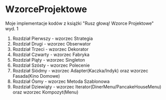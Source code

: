 # WzorceProjektowe
Moje implementacje kodów z książki "Rusz głową! Wzorce Projektowe" wyd. 1
1) Rozdział Pierwszy - wzorzec Strategia
2) Rozdział Drugi - wzorzec Obserwator
3) Rozdział Trzeci - wzorzec Dekorator
4) Rozdział Czwarty - wzorzec Fabryka
5) Rozdział Piąty - wzorzec Singleton
6) Rozdział Szósty - wzorzec Polecenie
7) Rozdział Siódmy - wzorzec Adapter(Kaczka/Indyk) oraz wzorzec Fasada(Kino Domowe)
8) Rozdział Ósmy - wzorzec Metoda Szablonowa
9) Rozdział Dziewiąty - wzorzec Iterator(DinerMenu/PancakeHouseMenu) oraz wzorzec Kompozyt(Menu)